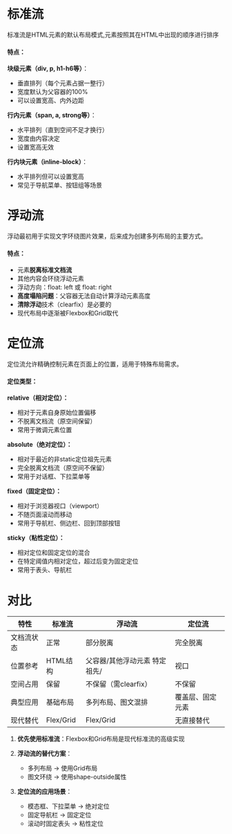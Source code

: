 # 标准流
标准流是HTML元素的默认布局模式,元素按照其在HTML中出现的顺序进行排序

#### 特点：
**块级元素（div, p, h1-h6等）**：
* 垂直排列（每个元素占据一整行）
* 宽度默认为父容器的100%
* 可以设置宽高、内外边距

**行内元素（span, a, strong等）**：
* 水平排列（直到空间不足才换行）
* 宽度由内容决定
* 设置宽高无效

**行内块元素（inline-block）**：
* 水平排列但可以设置宽高
* 常见于导航菜单、按钮组等场景

# 浮动流
浮动最初用于实现文字环绕图片效果，后来成为创建多列布局的主要方式。

#### 特点：
* 元素**脱离标准文档流**
* 其他内容会环绕浮动元素
* 浮动方向：float: left 或 float: right
* **高度塌陷问题**：父容器无法自动计算浮动元素高度
* **清除浮动**技术（clearfix）是必要的
* 现代布局中逐渐被Flexbox和Grid取代

# 定位流
定位流允许精确控制元素在页面上的位置，适用于特殊布局需求。

#### 定位类型：
**relative（相对定位）：**
* 相对于元素自身原始位置偏移
* 不脱离文档流（原空间保留）
* 常用于微调元素位置

**absolute（绝对定位）：**
* 相对于最近的非static定位祖先元素
* 完全脱离文档流（原空间不保留）
* 常用于对话框、下拉菜单等

**fixed（固定定位）：**
* 相对于浏览器视口（viewport）
* 不随页面滚动而移动
* 常用于导航栏、侧边栏、回到顶部按钮

**sticky（粘性定位）：**
* 相对定位和固定定位的混合
* 在特定阈值内相对定位，超过后变为固定定位
* 常用于表头、导航栏


# 对比
| 特性|	标准流|	浮动流	|定位流
----|----|----|----
| 文档流状态|	正常|	部分脱离	|完全脱离
| 位置参考|	HTML结构|	父容器/其他浮动元素	特定祖先/|视口
| 空间占用|	保留	|不保留（需clearfix）	|不保留
| 典型应用|	基础布局|	多列布局、图文混排	|覆盖层、固定元素
| 现代替代|	Flex/Grid|	Flex/Grid	|无直接替代

1. **优先使用标准流**：Flexbox和Grid布局是现代标准流的高级实现

2. **浮动流的替代方案**：

    * 多列布局 → 使用Grid布局
    * 图文环绕 → 使用shape-outside属性

3. **定位流的应用场景**：
    * 模态框、下拉菜单 → 绝对定位
    * 固定导航栏 → 固定定位
    * 滚动时固定表头 → 粘性定位